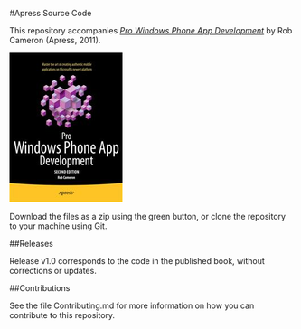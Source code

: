 #Apress Source Code

This repository accompanies [*Pro Windows Phone App Development*](http://www.apress.com/9781430239369) by Rob Cameron (Apress, 2011).

![Cover image](9781430239369.jpg)

Download the files as a zip using the green button, or clone the repository to your machine using Git.

##Releases

Release v1.0 corresponds to the code in the published book, without corrections or updates.

##Contributions

See the file Contributing.md for more information on how you can contribute to this repository.
